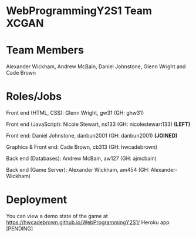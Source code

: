 # WebProgrammingY2S1 Team XCGAN

# Team Members
Alexander Wickham, Andrew McBain, Daniel Johnstone, Glenn Wright and Cade Brown

# Roles/Jobs

Front end (HTML, CSS): Glenn Wright, gw31 (GH: ghw31)

Front end (JavaScript): Nicole Stewart, ns133 (GH: nicolestewart133) **(LEFT)**

Front end: Daniel Johnstone, danbun2001 (GH: danbun2001) **(JOINED)**

Graphics & Front end: Cade Brown, cb313 (GH: hwcadebrown)

Back end (Databases): Andrew McBain, aw127 (GH: ajmcbain)

Back end (Game Server): Alexander Wickham, am454 (GH: Alexander-Wickham)

# Deployment

You can view a demo state of the game at https://hwcadebrown.github.io/WebProgrammingY2S1/
Heroku app [PENDING]
